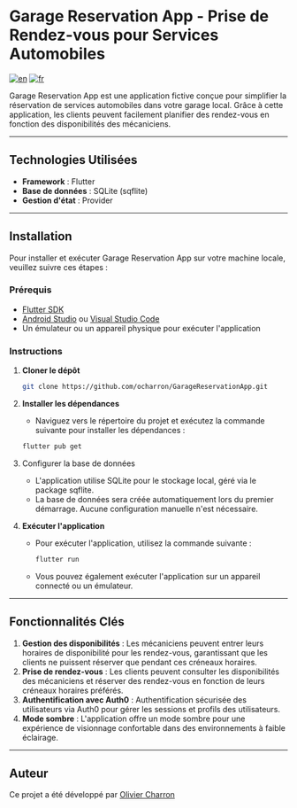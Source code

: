 # Garage Reservation App - Prise de Rendez-vous pour Services Automobiles

[![en](https://img.shields.io/badge/lang-en-red.svg)](https://github.com/ocharron/GarageReservationApp/blob/master/README.md)
[![fr](https://img.shields.io/badge/lang-fr-blue.svg)](https://github.com/ocharron/GarageReservationApp/blob/master/README_fr.md)

Garage Reservation App est une application fictive conçue pour simplifier la réservation de services automobiles dans votre garage local. Grâce à cette application, les clients peuvent facilement planifier des rendez-vous en fonction des disponibilités des mécaniciens.

---

## Technologies Utilisées

- **Framework** : Flutter
- **Base de données** : SQLite (sqflite)
- **Gestion d'état** : Provider

---

## Installation

Pour installer et exécuter Garage Reservation App sur votre machine locale, veuillez suivre ces étapes :

### Prérequis

- [Flutter SDK](https://flutter.dev/docs/get-started/install)
- [Android Studio](https://developer.android.com/studio) ou [Visual Studio Code](https://code.visualstudio.com/)
- Un émulateur ou un appareil physique pour exécuter l'application

### Instructions

1. **Cloner le dépôt**
   ```bash
   git clone https://github.com/ocharron/GarageReservationApp.git
   ```

2. **Installer les dépendances**
    - Naviguez vers le répertoire du projet et exécutez la commande suivante pour installer les dépendances :
    ```bash
    flutter pub get
    ```

3. Configurer la base de données
    - L'application utilise SQLite pour le stockage local, géré via le package sqflite.
    - La base de données sera créée automatiquement lors du premier démarrage. Aucune configuration manuelle n'est nécessaire.

4. **Exécuter l'application**
   - Pour exécuter l'application, utilisez la commande suivante :
     ```bash
     flutter run
     ```
   - Vous pouvez également exécuter l'application sur un appareil connecté ou un émulateur.

---

##  Fonctionnalités Clés

1. **Gestion des disponibilités** : Les mécaniciens peuvent entrer leurs horaires de disponibilité pour les rendez-vous, garantissant que les clients ne puissent réserver que pendant ces créneaux horaires.
2. **Prise de rendez-vous** : Les clients peuvent consulter les disponibilités des mécaniciens et réserver des rendez-vous en fonction de leurs créneaux horaires préférés.
3. **Authentification avec Auth0** : Authentification sécurisée des utilisateurs via Auth0 pour gérer les sessions et profils des utilisateurs.
4. **Mode sombre** : L'application offre un mode sombre pour une expérience de visionnage confortable dans des environnements à faible éclairage.

---

## Auteur

Ce projet a été développé par [Olivier Charron](https://github.com/ocharron)